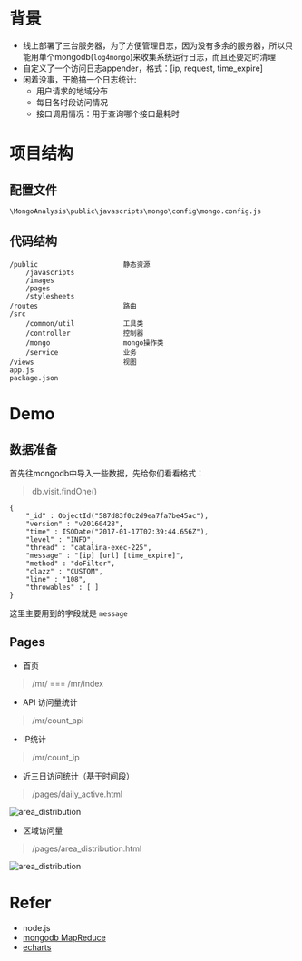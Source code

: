 # 背景

- 线上部署了三台服务器，为了方便管理日志，因为没有多余的服务器，所以只能用单个mongodb(`log4mongo`)来收集系统运行日志，而且还要定时清理
- 自定义了一个访问日志appender，格式：[ip, request, time_expire]
- 闲着没事，干脆搞一个日志统计:
	- 用户请求的地域分布
	- 每日各时段访问情况
	- 接口调用情况：用于查询哪个接口最耗时

# 项目结构

## 配置文件

    \MongoAnalysis\public\javascripts\mongo\config\mongo.config.js

## 代码结构

	/public						静态资源
		/javascripts
		/images
		/pages
		/stylesheets
	/routes						路由
	/src
		/common/util			工具类
		/controller				控制器
		/mongo					mongo操作类
		/service				业务
	/views						视图
	app.js
	package.json



# Demo

## 数据准备

首先往mongodb中导入一些数据，先给你们看看格式：

> db.visit.findOne()

	{
		"_id" : ObjectId("587d83f0c2d9ea7fa7be45ac"),
		"version" : "v20160428",
		"time" : ISODate("2017-01-17T02:39:44.656Z"),
		"level" : "INFO",
		"thread" : "catalina-exec-225",
		"message" : "[ip] [url] [time_expire]",
		"method" : "doFilter",
		"clazz" : "CUSTOM",
		"line" : "108",
		"throwables" : [ ]
	}

这里主要用到的字段就是 `message`

## Pages

- 首页
> /mr/ === /mr/index

- API 访问量统计
> /mr/count_api

- IP统计
> /mr/count_ip

- 近三日访问统计（基于时间段）
> /pages/daily_active.html

![area_distribution](http://7xnmsj.com1.z0.glb.clouddn.com/20170120.2)

- 区域访问量
> /pages/area_distribution.html

![area_distribution](http://7xnmsj.com1.z0.glb.clouddn.com/20170120.1)

# Refer

- node.js
- [mongodb MapReduce](https://docs.mongodb.com/manual/reference/method/db.collection.mapReduce/)
- [echarts](http://echarts.baidu.com/)

